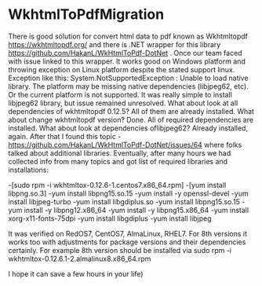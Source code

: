 # WkhtmlToPdfMigration
There is good solution for convert html data to pdf known as Wkhtmltopdf https://wkhtmltopdf.org/ and there is .NET wrapper for this library https://github.com/HakanL/WkHtmlToPdf-DotNet .
Once our team faced with issue linked to this wrapper. It works good on Windows platform and throwing exception on Linux platform despite the stated support linux.
Exception like this:
System.NotSupportedException : Unable to load native library. The platform may be missing native dependencies (libjpeg62, etc). Or the current platform is not supported.
It was really simple to install libjpeg62 library, but issue remained unresolved.
What about look at all dependencies of wkhtmltopdf 0.12.5? All of them are already installed.
What about change wkhtmltopdf version? Done. All of required dependencies are installed. 
What about look at dependencies oflibjpeg62? Already installed, again.
After that I found this topic - https://github.com/HakanL/WkHtmlToPdf-DotNet/issues/64 where folks talked about additional libraries.
Eventually, after many hours we had collected info from many topics and got list of required libraries and installations:

-[sudo rpm -i wkhtmltox-0.12.6-1.centos7.x86_64.rpm]
-[yum install libpng.so.3]
-yum install libpng15.so.15
-yum install -y openssl-devel
-yum install libjpeg-turbo
-yum install libgdiplus.so
-yum install libpng15.so.15
-yum install -y libpng12.x86_64
-yum install -y libpng15.x86_64
-yum install xorg-x11-fonts-75dpi
-yum install libgdiplus
-yum install libjpeg

It was verified on RedOS7, CentOS7, AlmaLinux, RHEL7.
For 8th versions it works too with adjustments for package versions and their dependencies certainly.
For example 8th version should be installed via sudo rpm -i wkhtmltox-0.12.6.1-2.almalinux8.x86_64.rpm

I hope it can save a few hours in your life)

